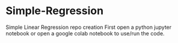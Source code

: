 # Simple-Regression
Simple Linear Regression  repo creation 
First open a python jupyter notebook or open a google colab notebook to use/run the code.
